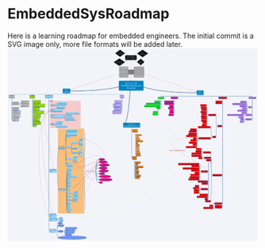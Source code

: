 # EmbeddedSysRoadmap
Here is a learning roadmap for embedded engineers.
The initial commit is a SVG image only, more file formats will be added later.\
<img src="https://github.com/Wentforth/EmbeddedSysRoadmap/blob/main/EmbeddedEngineeringRoadmap.png" width="1000px" />
